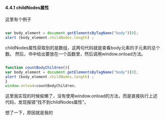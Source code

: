 #### 4.4.1 childNodes属性
这里有个例子
```javascript

var body_element = document.getElementsByTagName("body")[0];
alert (body_element.childNodes.length) ;


```
childNodes属性获取到的是数组，这两句代码就是查看body元素的子元素的总个数。
然后，书中给出要放在一个函数里，然后调用window.onload方法。
```js

function countBodyChildren(){
var body_element = document.getElementsByTagName("body")[0];
alert (body_element.childNodes.length) ;
}
window.onload=countBodyChildren;

```
这里我实现的时候偷懒了，没有使用window.onload的方法，而是直接执行上述代码，发现报错“找不到childNodes属性”。

想了一下，原因就是我的<script>标签是在<body>之上，也就是说body内的元素在js代码执行之后才会加载，因此报错。解决方法：
1、加上window.onload方法
2、把<script>标签放在<body>标签后面

### 总结
这章主要就是用js和DOM方法去做一个图片库网页，后面一些章节将以此为基础持续进改进。